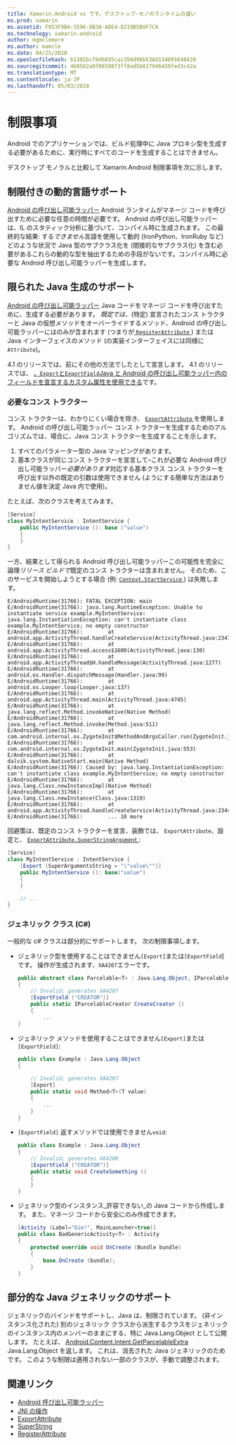 ```yaml
---
title: Xamarin.Android vs です。デスクトップ-モノのランタイムの違い
ms.prod: xamarin
ms.assetid: F953F9B4-3596-8B3A-A8E4-8219B5B9F7CA
ms.technology: xamarin-android
author: mgmclemore
ms.author: mamcle
ms.date: 04/25/2018
ms.openlocfilehash: b1302bcf8d6835cac356d96b538d134891648420
ms.sourcegitcommit: 4b0582a0f06598f3ff8ad5b817946459fed3c42a
ms.translationtype: MT
ms.contentlocale: ja-JP
ms.lasthandoff: 05/03/2018
---
```

# <a name="limitations"></a>制限事項

Android でのアプリケーションでは、ビルド処理中に Java プロキシ型を生成する必要があるために、実行時にすべてのコードを生成することはできません。

デスクトップ モノラルと比較して Xamarin.Android 制限事項を次に示します。


## <a name="limited-dynamic-language-support"></a>制限付きの動的言語サポート

 [Android の呼び出し可能ラッパー](~/android/platform/java-integration/android-callable-wrappers.md) Android ランタイムがマネージ コードを呼び出すために必要な任意の時間が必要です。 Android の呼び出し可能ラッパーは、IL のスタティック分析に基づいて、コンパイル時に生成されます。 この最終的な結果: する*できません*言語を使用して動的 (IronPython、IronRuby など) どのような状況で Java 型のサブクラス化を (間接的なサブクラス化) を含む必要があるこれらの動的な型を抽出するための手段がないです。コンパイル時に必要な Android 呼び出し可能ラッパーを生成します。


## <a name="limited-java-generation-support"></a>限られた Java 生成のサポート

[Android の呼び出し可能ラッパー](~/android/platform/java-integration/android-callable-wrappers.md) Java コードをマネージ コードを呼び出すために、生成する必要があります。 *既定では*、(特定) 宣言されたコンス トラクターと Java の仮想メソッドをオーバーライドするメソッド、Android の呼び出し可能ラッパーにはのみが含まれます (つまりが[ `RegisterAttribute` ](https://developer.xamarin.com/api/type/Android.Runtime.RegisterAttribute/)) または Java インターフェイスのメソッド (の実装インターフェイスには同様に`Attribute`)。
  
4.1 のリリースでは、前にその他の方法でしたとして宣言します。 4.1 のリリースでは、 [、`Export`と`ExportField`Java と Android の呼び出し可能ラッパー内のフィールドを宣言するカスタム属性を使用できる](~/android/platform/java-integration/working-with-jni.md)です。

### <a name="missing-constructors"></a>必要なコンス トラクター

コンス トラクターは、わかりにくい場合を除き、 [ `ExportAttribute` ](https://developer.xamarin.com/api/type/Java.Interop.ExportAttribute)を使用します。 Android の呼び出し可能ラッパー コンス トラクターを生成するためのアルゴリズムでは、場合に、Java コンス トラクターを生成することを示します。

1. すべてのパラメーター型の Java マッピングがあります。
2. 基本クラスが同じコンス トラクターを宣言して&ndash;これが必要な Android 呼び出し可能ラッパー*必要があります*対応する基本クラス コンス トラクターを呼び出す以外の既定の引数は使用できません (ようにする簡単な方法はありません値を決定 Java 内で使用)。

たとえば、次のクラスを考えてみます。

```csharp
[Service]
class MyIntentService : IntentService {
    public MyIntentService (): base ("value")
    {
    }
}
```

一方、結果として得られる Android 呼び出し可能ラッパーこの可能性を完全に論理*リリース ビルドで*既定のコンス トラクターは含まれません。 そのため、このサービスを開始しようとする場合 (例: [ `Context.StartService` ](https://developer.xamarin.com/api/member/Android.Content.Context.StartService/p/Android.Content.Intent/)) は失敗します。

```shell
E/AndroidRuntime(31766): FATAL EXCEPTION: main
E/AndroidRuntime(31766): java.lang.RuntimeException: Unable to instantiate service example.MyIntentService: java.lang.InstantiationException: can't instantiate class example.MyIntentService; no empty constructor
E/AndroidRuntime(31766):        at android.app.ActivityThread.handleCreateService(ActivityThread.java:2347)
E/AndroidRuntime(31766):        at android.app.ActivityThread.access$1600(ActivityThread.java:130)
E/AndroidRuntime(31766):        at android.app.ActivityThread$H.handleMessage(ActivityThread.java:1277)
E/AndroidRuntime(31766):        at android.os.Handler.dispatchMessage(Handler.java:99)
E/AndroidRuntime(31766):        at android.os.Looper.loop(Looper.java:137)
E/AndroidRuntime(31766):        at android.app.ActivityThread.main(ActivityThread.java:4745)
E/AndroidRuntime(31766):        at java.lang.reflect.Method.invokeNative(Native Method)
E/AndroidRuntime(31766):        at java.lang.reflect.Method.invoke(Method.java:511)
E/AndroidRuntime(31766):        at com.android.internal.os.ZygoteInit$MethodAndArgsCaller.run(ZygoteInit.java:786)
E/AndroidRuntime(31766):        at com.android.internal.os.ZygoteInit.main(ZygoteInit.java:553)
E/AndroidRuntime(31766):        at dalvik.system.NativeStart.main(Native Method)
E/AndroidRuntime(31766): Caused by: java.lang.InstantiationException: can't instantiate class example.MyIntentService; no empty constructor
E/AndroidRuntime(31766):        at java.lang.Class.newInstanceImpl(Native Method)
E/AndroidRuntime(31766):        at java.lang.Class.newInstance(Class.java:1319)
E/AndroidRuntime(31766):        at android.app.ActivityThread.handleCreateService(ActivityThread.java:2344)
E/AndroidRuntime(31766):        ... 10 more
```

回避策は、既定のコンス トラクターを宣言、装飾では、 `ExportAttribute`、設定と、 [ `ExportAttribute.SuperStringArgument` ](https://developer.xamarin.com/api/property/Java.Interop.ExportAttribute.SuperArgumentsString/): 

```csharp
[Service]
class MyIntentService : IntentService {
    [Export (SuperArgumentsString = "\"value\"")]
    public MyIntentService (): base("value")
    {
    }

    // ...
}
```


### <a name="generic-c-classes"></a>ジェネリック クラス (C#)

一般的な c# クラスは部分的にサポートします。 次の制限事項します。


-   ジェネリック型を使用することはできません`[Export]`または`[ExportField`] です。 操作が生成されます、`XA4207`エラーです。

    ```csharp
    public abstract class Parcelable<T> : Java.Lang.Object, IParcelable
    {
        // Invalid; generates XA4207
        [ExportField ("CREATOR")]
        public static IParcelableCreator CreateCreator ()
        {
            ...
    }
    ```

-   ジェネリック メソッドを使用することはできません`[Export]`または`[ExportField]`:

    ```csharp
    public class Example : Java.Lang.Object
    {
        
        // Invalid; generates XA4207
        [Export]
        public static void Method<T>(T value)
        {
            ...
        }
    }
    ```

-   `[ExportField]` 返すメソッドでは使用できません`void`:

    ```csharp
    public class Example : Java.Lang.Object
    {
        // Invalid; generates XA4208
        [ExportField ("CREATOR")]
        public static void CreateSomething ()
        {
        }
    }
    ```

-   ジェネリック型のインスタンス_許容できない_の Java コードから作成します。
    また、マネージ コードから安全にのみ作成できます。

    ```csharp
    [Activity (Label="Die!", MainLauncher=true)]
    public class BadGenericActivity<T> : Activity
    {
        protected override void OnCreate (Bundle bundle)
        {
            base.OnCreate (bundle);
        }
    }
    ```


## <a name="partial-java-generics-support"></a>部分的な Java ジェネリックのサポート

ジェネリックのバインドをサポートし、Java は、制限されています。 (非インスタンス化された) 別のジェネリック クラスから派生するクラスをジェネリックのインスタンス内のメンバーのままにする、特に Java.Lang.Object として公開します。 たとえば、 [Android.Content.Intent.GetParcelableExtra](https://developer.xamarin.com/api/member/Android.Content.Intent.GetParcelableExtra/p/System.String/) Java.Lang.Object を返します。 これは、消去された Java ジェネリックのためです。
このような制限は適用されない一部のクラスが、手動で調整されます。


## <a name="related-links"></a>関連リンク

- [Android 呼び出し可能ラッパー](~/android/platform/java-integration/android-callable-wrappers.md)
- [JNI の操作](~/android/platform/java-integration/working-with-jni.md)
- [ExportAttribute](https://developer.xamarin.com/api/type/Java.Interop.ExportAttribute/)
- [SuperString](https://developer.xamarin.com/api/property/Java.Interop.ExportAttribute.SuperArgumentsString/)
- [RegisterAttribute](https://developer.xamarin.com/api/type/Android.Runtime.RegisterAttribute/)
